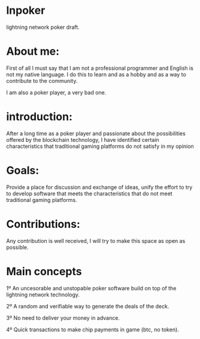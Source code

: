 # lnpoker
lightning network poker draft.



# About me:

First of all I must say that I am not a professional programmer and English is not my native language. I do this to learn and as a hobby and as a way to contribute to the community.

I am also a poker player, a very bad one.


# introduction:

After a long time as a poker player and passionate about the possibilities offered by the blockchain technology, I have identified certain characteristics that traditional gaming platforms do not satisfy in my opinion

# Goals:

Provide a place for discussion and exchange of ideas, unify the effort to try to develop software that meets the characteristics that do not meet traditional gaming platforms.


# Contributions:

Any contribution is well received, I will try to make this space as open as possible.


# Main concepts

1º An uncesorable and unstopable poker software build on top of the lightning network technology.

2º A random and verifiable way to generate the deals of the deck.

3º No need to deliver your money in advance.

4º Quick transactions to make chip payments in game (btc, no token).

